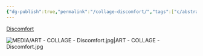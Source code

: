 ```yaml
---
{"dg-publish":true,"permalink":"/collage-discomfort/","tags":["c/abstract","c/colour-bw","c/head","c/thunder","c/humid","collage/year-2023","collage/book/2023"],"created":"2024-06-28T12:56:47.000-04:00","updated":"2025-09-10T08:44:15.857-04:00"}
---
```



[Discomfort](https://www.instagram.com/p/Cpszm0AOtuT/)

![MEDIA/ART - COLLAGE - Discomfort.jpg|ART - COLLAGE - Discomfort.jpg](/img/user/MEDIA/ART%20-%20COLLAGE%20-%20Discomfort.jpg)